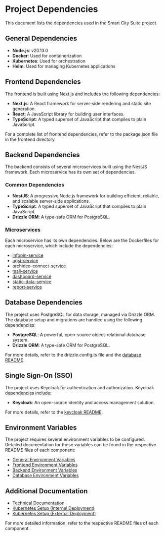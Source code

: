 # Project Dependencies

This document lists the dependencies used in the Smart City Suite project.

## General Dependencies
- **Node.js**: v20.13.0
- **Docker**: Used for containerization
- **Kubernetes**: Used for orchestration
- **Helm**: Used for managing Kubernetes applications

## Frontend Dependencies
The frontend is built using Next.js and includes the following dependencies:

- **Next.js**: A React framework for server-side rendering and static site generation.
- **React**: A JavaScript library for building user interfaces.
- **TypeScript**: A typed superset of JavaScript that compiles to plain JavaScript.

For a complete list of frontend dependencies, refer to the package.json file in the frontend directory.

## Backend Dependencies
The backend consists of several microservices built using the NestJS framework. Each microservice has its own set of dependencies.

### Common Dependencies
- **NestJS**: A progressive Node.js framework for building efficient, reliable, and scalable server-side applications.
- **TypeScript**: A typed superset of JavaScript that compiles to plain JavaScript.
- **Drizzle ORM**: A type-safe ORM for PostgreSQL.

### Microservices
Each microservice has its own dependencies. Below are the Dockerfiles for each microservice, which include the dependencies:

- [infopin-service](../microservices/Dockerfile.infopin-service)
- [ngsi-service](../microservices/Dockerfile.ngsi-service)
- [orchideo-connect-service](../microservices/Dockerfile.orchideo-connect-service)
- [mail-service](../microservices/Dockerfile.mail-service)
- [dashboard-service](../microservices/Dockerfile.dashboard-service)
- [static-data-service](../microservices/Dockerfile.static-data-service)
- [report-service](../microservices/Dockerfile.report-service)

## Database Dependencies
The project uses PostgreSQL for data storage, managed via Drizzle ORM. The database setup and migrations are handled using the following dependencies:

- **PostgreSQL**: A powerful, open-source object-relational database system.
- **Drizzle ORM**: A type-safe ORM for PostgreSQL.

For more details, refer to the drizzle.config.ts file and the [database README](../database/README.adoc).

## Single Sign-On (SSO)
The project uses Keycloak for authentication and authorization. Keycloak dependencies include:

- **Keycloak**: An open-source identity and access management solution.

For more details, refer to the [keycloak README](../keycloak/README.adoc).

## Environment Variables
The project requires several environment variables to be configured. Detailed documentation for these variables can be found in the respective README files of each component:

- [General Environment Variables](../README-Env-Variables.adoc)
- [Frontend Environment Variables](../frontend/README.adoc)
- [Backend Environment Variables](../microservices/README.adoc)
- [Database Environment Variables](../database/README.adoc)

## Additional Documentation
- [Technical Documentation](technical-documentation.md)
- [Kubernetes Setup (Internal Deployment)](../k8s/README-internal.adoc)
- [Kubernetes Setup (External Deployment)](../k8s/README-external.adoc)

For more detailed information, refer to the respective README files of each component.
